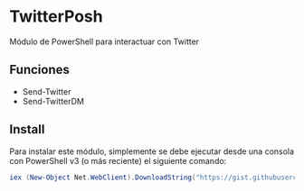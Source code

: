 # TwitterPosh
Módulo de PowerShell para interactuar con Twitter

## Funciones

* Send-Twitter
* Send-TwitterDM

## Install

Para instalar este módulo, simplemente se debe ejecutar desde una consola con PowerShell v3 (o más reciente) el siguiente comando:

```powershell
iex (New-Object Net.WebClient).DownloadString("https://gist.githubusercontent.com/vmsilvamolina/d8a0ccc3c1946caad748/raw/8c9817939e1ae54065492314408fa252c10ff1a0/Install-TwitterPoshModule.ps1")
```
